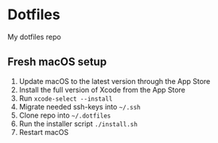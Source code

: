 # Dotfiles

My dotfiles repo

## Fresh macOS setup

1. Update macOS to the latest version through the App Store
2. Install the full version of Xcode from the App Store
3. Run `xcode-select --install`
4. Migrate needed ssh-keys into `~/.ssh`
5. Clone repo into `~/.dotfiles`
6. Run the installer script `./install.sh`
7. Restart macOS
